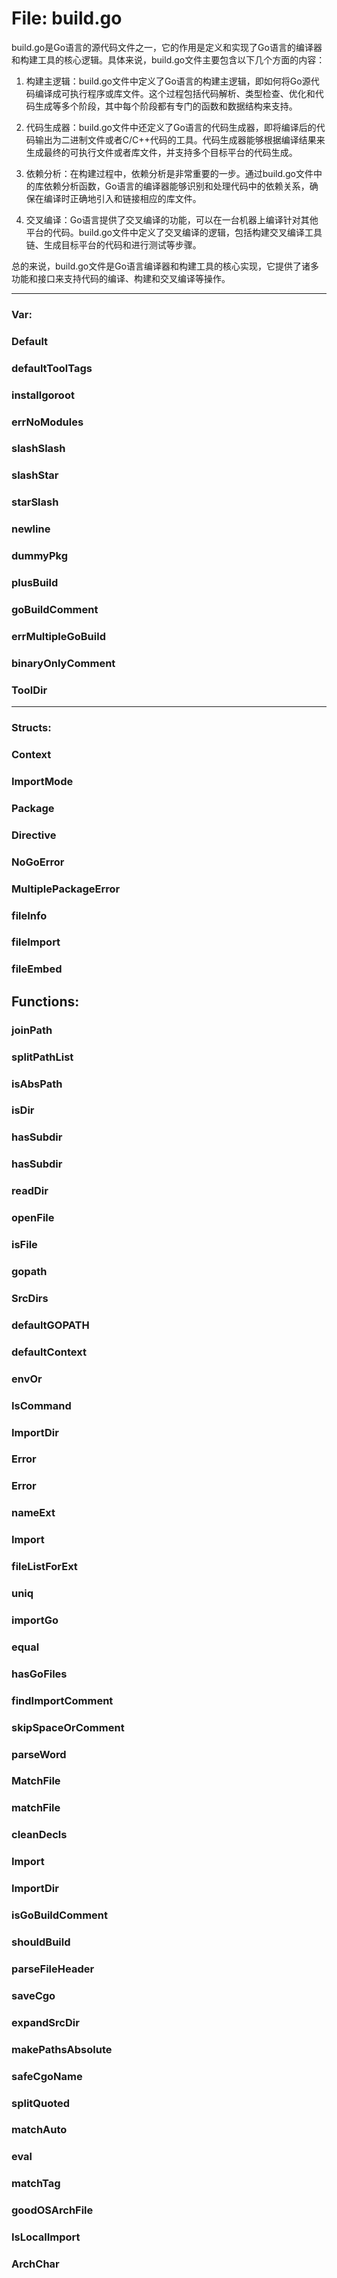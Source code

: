 # File: build.go

build.go是Go语言的源代码文件之一，它的作用是定义和实现了Go语言的编译器和构建工具的核心逻辑。具体来说，build.go文件主要包含以下几个方面的内容：

1. 构建主逻辑：build.go文件中定义了Go语言的构建主逻辑，即如何将Go源代码编译成可执行程序或库文件。这个过程包括代码解析、类型检查、优化和代码生成等多个阶段，其中每个阶段都有专门的函数和数据结构来支持。

2. 代码生成器：build.go文件中还定义了Go语言的代码生成器，即将编译后的代码输出为二进制文件或者C/C++代码的工具。代码生成器能够根据编译结果来生成最终的可执行文件或者库文件，并支持多个目标平台的代码生成。

3. 依赖分析：在构建过程中，依赖分析是非常重要的一步。通过build.go文件中的库依赖分析函数，Go语言的编译器能够识别和处理代码中的依赖关系，确保在编译时正确地引入和链接相应的库文件。

4. 交叉编译：Go语言提供了交叉编译的功能，可以在一台机器上编译针对其他平台的代码。build.go文件中定义了交叉编译的逻辑，包括构建交叉编译工具链、生成目标平台的代码和进行测试等步骤。

总的来说，build.go文件是Go语言编译器和构建工具的核心实现，它提供了诸多功能和接口来支持代码的编译、构建和交叉编译等操作。




---

### Var:

### Default





### defaultToolTags





### installgoroot





### errNoModules





### slashSlash





### slashStar





### starSlash





### newline





### dummyPkg





### plusBuild





### goBuildComment





### errMultipleGoBuild





### binaryOnlyComment





### ToolDir








---

### Structs:

### Context





### ImportMode





### Package





### Directive





### NoGoError





### MultiplePackageError





### fileInfo





### fileImport





### fileEmbed





## Functions:

### joinPath





### splitPathList





### isAbsPath





### isDir





### hasSubdir





### hasSubdir





### readDir





### openFile





### isFile





### gopath





### SrcDirs





### defaultGOPATH





### defaultContext





### envOr





### IsCommand





### ImportDir





### Error





### Error





### nameExt





### Import





### fileListForExt





### uniq





### importGo





### equal





### hasGoFiles





### findImportComment





### skipSpaceOrComment





### parseWord





### MatchFile





### matchFile





### cleanDecls





### Import





### ImportDir





### isGoBuildComment





### shouldBuild





### parseFileHeader





### saveCgo





### expandSrcDir





### makePathsAbsolute





### safeCgoName





### splitQuoted





### matchAuto





### eval





### matchTag





### goodOSArchFile





### IsLocalImport





### ArchChar






